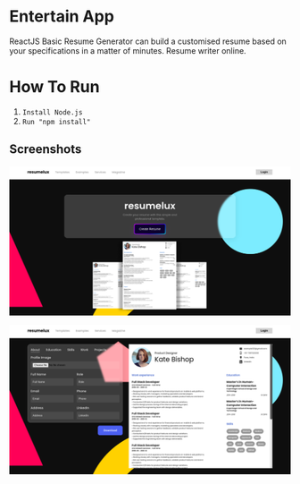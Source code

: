 # Entertain App

ReactJS Basic Resume Generator can build a customised resume based on your specifications in a matter of minutes. Resume writer online.

# How To Run

1. `Install Node.js`
2. `Run "npm install"`


## Screenshots

![App Screenshot](./src/assets/screenshots/screenshot_1.png)

![App Screenshot](./src/assets/screenshots/screenshot_2.png)
